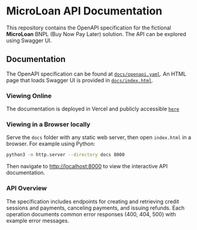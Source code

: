 # MicroLoan API Documentation

This repository contains the OpenAPI specification for the fictional **MicroLoan** BNPL (Buy Now Pay Later) solution. The API can be explored using Swagger UI.

## Documentation

The OpenAPI specification can be found at [`docs/openapi.yaml`](docs/openapi.yaml). An HTML page that loads Swagger UI is provided in [`docs/index.html`](docs/index.html).

### Viewing Online

The documentation is deployed in Vercel and publicly accessible [`here`](https://banking-r19wjogen-panostims-projects.vercel.app/)

### Viewing in a Browser locally

Serve the `docs` folder with any static web server, then open `index.html` in a browser. For example using Python:

```bash
python3 -m http.server --directory docs 8000
```

Then navigate to <http://localhost:8000> to view the interactive API documentation.

### API Overview

The specification includes endpoints for creating and retrieving credit sessions and payments, canceling payments, and issuing refunds. Each operation documents common error responses (400, 404, 500) with example error messages.
